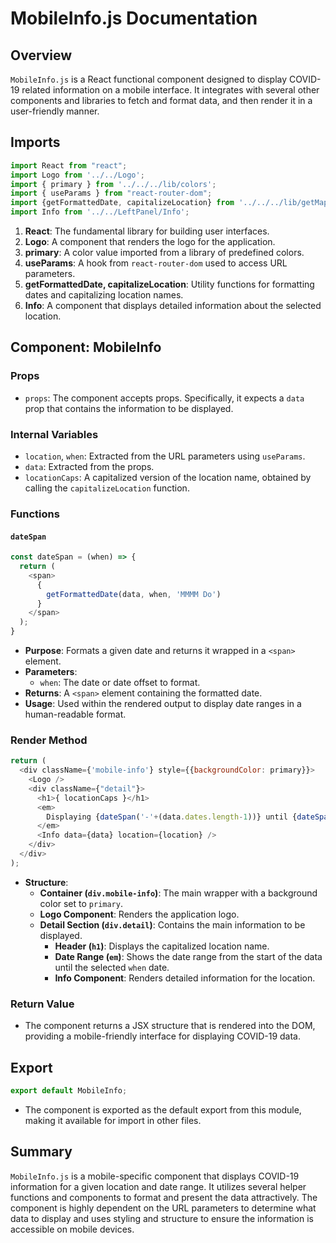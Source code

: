 # MobileInfo.js Documentation

## Overview

`MobileInfo.js` is a React functional component designed to display COVID-19 related information on a mobile interface. It integrates with several other components and libraries to fetch and format data, and then render it in a user-friendly manner. 

## Imports

```javascript
import React from "react";
import Logo from '../../Logo';
import { primary } from '../../../lib/colors';
import { useParams } from "react-router-dom";
import {getFormattedDate, capitalizeLocation} from '../../../lib/getMapValue';
import Info from '../../LeftPanel/Info';
```

1. **React**: The fundamental library for building user interfaces.
2. **Logo**: A component that renders the logo for the application.
3. **primary**: A color value imported from a library of predefined colors.
4. **useParams**: A hook from `react-router-dom` used to access URL parameters.
5. **getFormattedDate, capitalizeLocation**: Utility functions for formatting dates and capitalizing location names.
6. **Info**: A component that displays detailed information about the selected location.

## Component: MobileInfo

### Props

- `props`: The component accepts props. Specifically, it expects a `data` prop that contains the information to be displayed.

### Internal Variables

- `location`, `when`: Extracted from the URL parameters using `useParams`.
- `data`: Extracted from the props.
- `locationCaps`: A capitalized version of the location name, obtained by calling the `capitalizeLocation` function.

### Functions

#### `dateSpan`

```javascript
const dateSpan = (when) => {
  return (
    <span>
      {
        getFormattedDate(data, when, 'MMMM Do')
      }
    </span>
  );
}
```

- **Purpose**: Formats a given date and returns it wrapped in a `<span>` element.
- **Parameters**:
  - `when`: The date or date offset to format.
- **Returns**: A `<span>` element containing the formatted date.
- **Usage**: Used within the rendered output to display date ranges in a human-readable format.

### Render Method

```javascript
return (
  <div className={'mobile-info'} style={{backgroundColor: primary}}>
    <Logo />
    <div className={"detail"}>
      <h1>{ locationCaps }</h1>
      <em>
        Displaying {dateSpan('-'+(data.dates.length-1))} until {dateSpan(when)}
      </em>
      <Info data={data} location={location} />
    </div>
  </div>
);
```

- **Structure**:
  - **Container (`div.mobile-info`)**: The main wrapper with a background color set to `primary`.
  - **Logo Component**: Renders the application logo.
  - **Detail Section (`div.detail`)**: Contains the main information to be displayed.
    - **Header (`h1`)**: Displays the capitalized location name.
    - **Date Range (`em`)**: Shows the date range from the start of the data until the selected `when` date.
    - **Info Component**: Renders detailed information for the location.

### Return Value

- The component returns a JSX structure that is rendered into the DOM, providing a mobile-friendly interface for displaying COVID-19 data.

## Export

```javascript
export default MobileInfo;
```

- The component is exported as the default export from this module, making it available for import in other files.

## Summary

`MobileInfo.js` is a mobile-specific component that displays COVID-19 information for a given location and date range. It utilizes several helper functions and components to format and present the data attractively. The component is highly dependent on the URL parameters to determine what data to display and uses styling and structure to ensure the information is accessible on mobile devices.